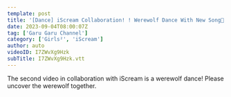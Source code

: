 ```yaml
---
template: post
title: '[Dance] iScream Collaboration! ! Werewolf Dance With New Song🐺'
date: 2023-09-04T08:00:07Z
tag: ['Garu Garu Channel']
category: ['Girls²', 'iScream']
author: auto 
videoID: I7ZWvXg9Hzk
subTitle: I7ZWvXg9Hzk.vtt
---
```

The second video in collaboration with iScream is a werewolf dance!
Please uncover the werewolf together.

